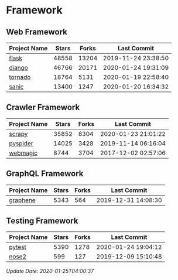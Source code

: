# Framework

## Web Framework

| Project Name | Stars | Forks | Last Commit |
| ------------ | ----- | ----- | ----------- |
| [flask](https://github.com/pallets/flask) | 48558 | 13204 | 2019-11-24 23:38:50 |
| [django](https://github.com/django/django) | 46766 | 20171 | 2020-01-24 19:31:09 |
| [tornado](https://github.com/tornadoweb/tornado) | 18764 | 5131 | 2020-01-19 22:58:40 |
| [sanic](https://github.com/huge-success/sanic) | 13400 | 1247 | 2020-01-20 16:34:32 |

## Crawler Framework

| Project Name | Stars | Forks | Last Commit |
| ------------ | ----- | ----- | ----------- |
| [scrapy](https://github.com/scrapy/scrapy) | 35852 | 8304 | 2020-01-23 21:01:22 |
| [pyspider](https://github.com/binux/pyspider) | 14025 | 3428 | 2019-11-14 06:16:04 |
| [webmagic](https://github.com/code4craft/webmagic) | 8744 | 3704 | 2017-12-02 02:57:06 |

## GraphQL Framework

| Project Name | Stars | Forks | Last Commit |
| ------------ | ----- | ----- | ----------- |
| [graphene](https://github.com/graphql-python/graphene) | 5343 | 564 | 2019-12-31 14:08:30 |

## Testing Framework

| Project Name | Stars | Forks | Last Commit |
| ------------ | ----- | ----- | ----------- |
| [pytest](https://github.com/pytest-dev/pytest) | 5390 | 1278 | 2020-01-24 19:04:12 |
| [nose2](https://github.com/nose-devs/nose2) | 599 | 127 | 2019-12-09 15:10:48 |

*Update Date: 2020-01-25T04:00:37*